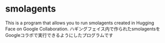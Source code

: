 # smolagents
This is a program that allows you to run smolagents created in Hugging Face on Google Collaboration.
ハギングフェイス内で作られたsmolagentsをGoogleコラボで実行できるようにしたプログラムです
